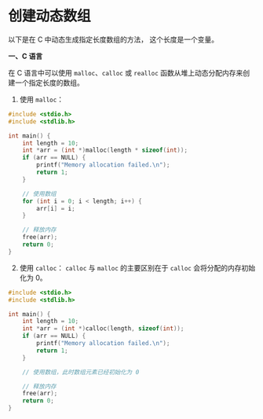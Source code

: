 # 创建动态数组

以下是在 C 中动态生成指定长度数组的方法， 这个长度是一个变量。

**一、C 语言**

在 C 语言中可以使用 `malloc`、`calloc` 或 `realloc` 函数从堆上动态分配内存来创建一个指定长度的数组。

1. 使用 `malloc`：

```c
#include <stdio.h>
#include <stdlib.h>

int main() {
    int length = 10;
    int *arr = (int *)malloc(length * sizeof(int));
    if (arr == NULL) {
        printf("Memory allocation failed.\n");
        return 1;
    }

    // 使用数组
    for (int i = 0; i < length; i++) {
        arr[i] = i;
    }

    // 释放内存
    free(arr);
    return 0;
}
```

2. 使用 `calloc`： `calloc` 与 `malloc` 的主要区别在于 `calloc` 会将分配的内存初始化为 0。

```c
#include <stdio.h>
#include <stdlib.h>

int main() {
    int length = 10;
    int *arr = (int *)calloc(length, sizeof(int));
    if (arr == NULL) {
        printf("Memory allocation failed.\n");
        return 1;
    }

    // 使用数组，此时数组元素已经初始化为 0

    // 释放内存
    free(arr);
    return 0;
}
```

